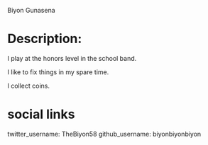 Biyon Gunasena
# Description:  
I play at the honors level in the school band. 

I like to fix things in my spare time. 

I collect coins. 
# social links
twitter_username: TheBiyon58 
github_username:  biyonbiyonbiyon 
